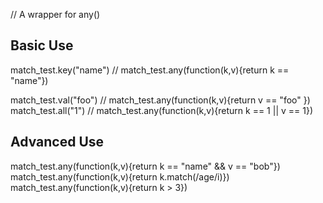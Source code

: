 // A wrapper for any()

## Basic Use


match_test.key("name")                    // match_test.any(function(k,v){return k == "name"})

match_test.val("foo")                     // match_test.any(function(k,v){return v == "foo" })
match_test.all("1")                       // match_test.any(function(k,v){return k == 1 || v == 1})

## Advanced Use

match_test.any(function(k,v){return k == "name" && v == "bob"}) 
match_test.any(function(k,v){return k.match(/age/i)})
match_test.any(function(k,v){return k > 3})
